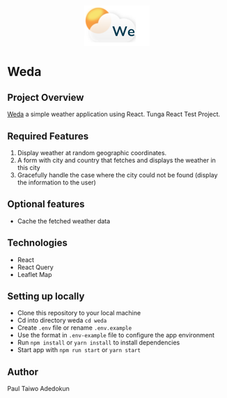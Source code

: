  <p align="center">
	<img src="src/assets/img/logo.svg" alt="Logo" width="150" />
</p>

# Weda

## Project Overview

[Weda](https://weda.vercel.app/) a simple weather application using React. Tunga React Test Project.

## Required Features

1. Display weather at random geographic coordinates.
2. A form with city and country that fetches and displays the weather in this city
3. Gracefully handle the case where the city could not be found (display the information to the user)

## Optional features

- Cache the fetched weather data

## Technologies

- React
- React Query
- Leaflet Map

## Setting up locally

- Clone this repository to your local machine
- Cd into directory weda `cd weda`
- Create `.env` file or rename `.env.example`
- Use the format in `.env-example` file to configure the app environment
- Run `npm install` or `yarn install` to install dependencies
- Start app with `npm run start` or `yarn start`

## Author

Paul Taiwo Adedokun
